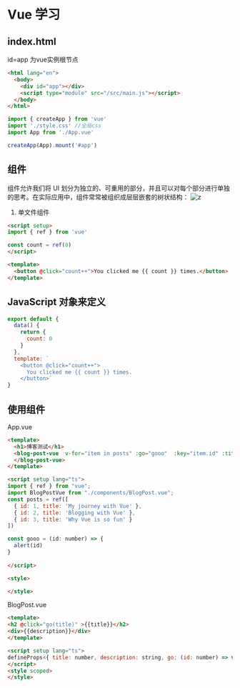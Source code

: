 ﻿# Vue 学习

## index.html

id=app 为vue实例根节点

```html
<html lang="en">
  <body>
    <div id="app"></div>
    <script type="module" src="/src/main.js"></script>
  </body>
</html>
```

```js
import { createApp } from 'vue'
import './style.css' //全局css
import App from './App.vue'

createApp(App).mount('#app')

```

## 组件

组件允许我们将 UI 划分为独立的、可重用的部分，并且可以对每个部分进行单独的思考。在实际应用中，组件常常被组织成层层嵌套的树状结构：
![z](https://cn.vuejs.org/assets/components.7fbb3771.png)

1. 单文件组件

```html
<script setup>
import { ref } from 'vue'

const count = ref(0)
</script>

<template>
  <button @click="count++">You clicked me {{ count }} times.</button>
</template>
```

## JavaScript 对象来定义

```js
export default {
  data() {
    return {
      count: 0
    }
  },
  template: `
    <button @click="count++">
      You clicked me {{ count }} times.
    </button>`
}
```

## 使用组件

App.vue

```html
<template>
  <h1>博客测试</h1>
  <blog-post-vue  v-for="item in posts" :go="gooo"  :key="item.id" :title="item.id" :description="item.title"  >
  </blog-post-vue>
</template>

<script setup lang="ts">
import { ref } from "vue";
import BlogPostVue from "./components/BlogPost.vue";
const posts = ref([
  { id: 1, title: 'My journey with Vue' },
  { id: 2, title: 'Blogging with Vue' },
  { id: 3, title: 'Why Vue is so fun' }
])

const gooo = (id: number) => { 
  alert(id)
}
 
</script>

<style>

</style>
```

BlogPost.vue

```html
<template>
<h2 @click="go(title)" >{{title}}</h2>
<div>{{description}}</div>
</template>

<script setup lang="ts">
defineProps<{ title: number, description: string, go: (id: number) => void}>()
</script>
<style scoped>
</style>
```
